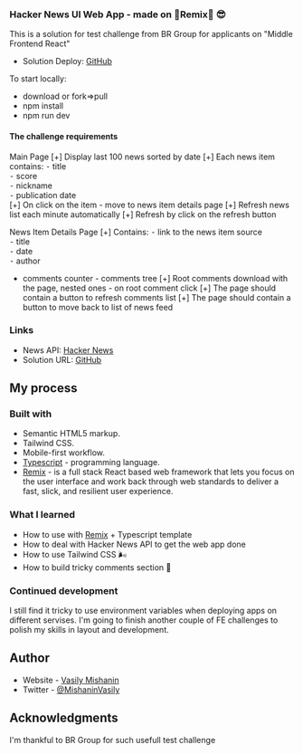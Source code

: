 ### Hacker News UI Web App - made on 📀Remix📀 😎

This is a solution for test challenge from BR Group for applicants on "Middle Frontend React"

- Solution Deploy: [GitHub](https://github.com/vasily-mishanin/hacker-news-ui)

To start locally:

- download or fork=>pull
- npm install
- npm run dev

#### The challenge requirements

Main Page
[+] Display last 100 news sorted by date
[+] Each news item contains:
⁃ title  
 ⁃ score  
 ⁃ nickname  
 ⁃ publication date  
 [+] On click on the item - move to news item details page
[+] Refresh news list each minute automatically
[+] Refresh by click on the refresh button

News Item Details Page
[+] Contains:
⁃ link to the news item source  
 ⁃ title  
 ⁃ date  
 ⁃ author  
 - comments counter - comments tree
[+] Root comments download with the page, nested ones - on root comment click
[+] The page should contain a button to refresh comments list
[+] The page should contain a button to move back to list of news feed

### Links

- News API: [Hacker News](https://github.com/HackerNews/API)
- Solution URL: [GitHub](https://github.com/vasily-mishanin/hacker-news-ui)

## My process

### Built with

- Semantic HTML5 markup.
- Tailwind CSS.
- Mobile-first workflow.
- [Typescript](https://www.typescriptlang.org/) - programming language.
- [Remix](https://remix.run/) - is a full stack React based web framework that lets you focus on the user interface and work back through web standards to deliver a fast, slick, and resilient user experience.

### What I learned

- How to use with [Remix](https://remix.run/) + Typescript template
- How to deal with Hacker News API to get the web app done
- How to use Tailwind CSS 🌬️
- How to build tricky comments section 💬

### Continued development

I still find it tricky to use environment variables when deploying apps on different servises.
I'm going to finish another couple of FE challenges to polish my skills in layout and development.

## Author

- Website - [Vasily Mishanin](https://www.vasmish.com)
- Twitter - [@MishaninVasily](https://twitter.com/MishaninVasily)

## Acknowledgments

I'm thankful to BR Group for such usefull test challenge
